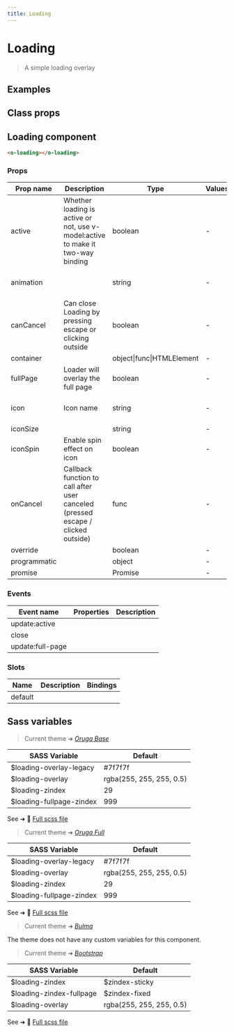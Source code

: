 ```yaml
---
title: Loading
---
```


# Loading

<div class="vp-doc">

> A simple loading overlay

<Carbon />
</div>

<div class="vp-example">

## Examples

<example-loading />

</div>
<div class="vp-example">

## Class props

<inspector-loading-viewer />

</div>

<div class="vp-doc">

## Loading component

```html
<o-loading></o-loading>
```

### Props

| Prop name    | Description                                                                      | Type                      | Values | Default                                                                                                                                               |
| ------------ | -------------------------------------------------------------------------------- | ------------------------- | ------ | ----------------------------------------------------------------------------------------------------------------------------------------------------- |
| active       | Whether loading is active or not, use v-model:active to make it two-way binding  | boolean                   | -      |                                                                                                                                                       |
| animation    |                                                                                  | string                    | -      | <div><small>From <b>config</b>:</small></div><code style='white-space: nowrap; padding: 0;'>loading: {<br>&nbsp;&nbsp;animation: "fade", <br>}</code> |
| canCancel    | Can close Loading by pressing escape or clicking outside                         | boolean                   | -      | false                                                                                                                                                 |
| container    |                                                                                  | object\|func\|HTMLElement | -      |                                                                                                                                                       |
| fullPage     | Loader will overlay the full page                                                | boolean                   | -      | true                                                                                                                                                  |
| icon         | Icon name                                                                        | string                    | -      | <div><small>From <b>config</b>:</small></div><code style='white-space: nowrap; padding: 0;'>loading: {<br>&nbsp;&nbsp;icon: "loading"<br>}</code>     |
| iconSize     |                                                                                  | string                    | -      | "medium"                                                                                                                                              |
| iconSpin     | Enable spin effect on icon                                                       | boolean                   | -      | true                                                                                                                                                  |
| onCancel     | Callback function to call after user canceled (pressed escape / clicked outside) | func                      | -      | Default function (see source code)                                                                                                                    |
| override     |                                                                                  | boolean                   | -      |                                                                                                                                                       |
| programmatic |                                                                                  | object                    | -      |                                                                                                                                                       |
| promise      |                                                                                  | Promise                   | -      |                                                                                                                                                       |

### Events

| Event name       | Properties | Description |
| ---------------- | ---------- | ----------- |
| update:active    |            |
| close            |            |
| update:full-page |            |

### Slots

| Name    | Description | Bindings |
| ------- | ----------- | -------- |
| default |             |          |

</div>

<div class="vp-doc">

## Sass variables

<div class="theme-orugabase">

> Current theme ➜ _[Oruga Base](https://github.com/oruga-ui/theme-oruga)_

| SASS Variable            | Default                  |
| ------------------------ | ------------------------ |
| $loading-overlay-legacy  | #7f7f7f                  |
| $loading-overlay         | rgba(255, 255, 255, 0.5) |
| $loading-zindex          | 29                       |
| $loading-fullpage-zindex | 999                      |

See ➜ 📄 [Full scss file](https://github.com/oruga-ui/theme-oruga/tree/main/src/assets/scss/components/_loading.scss)

</div><div class="theme-orugafull">

> Current theme ➜ _[Oruga Full](https://github.com/oruga-ui/theme-oruga)_

| SASS Variable            | Default                  |
| ------------------------ | ------------------------ |
| $loading-overlay-legacy  | #7f7f7f                  |
| $loading-overlay         | rgba(255, 255, 255, 0.5) |
| $loading-zindex          | 29                       |
| $loading-fullpage-zindex | 999                      |

See ➜ 📄 [Full scss file](https://github.com/oruga-ui/theme-oruga/tree/main/src/assets/scss/components/_loading.scss)

</div><div class="theme-bulma">

> Current theme ➜ _[Bulma](https://github.com/oruga-ui/theme-bulma)_

<p>The theme does not have any custom variables for this component.</p>
</div><div class="theme-bootstrap">

> Current theme ➜ _[Bootstrap](https://github.com/oruga-ui/theme-bootstrap)_

| SASS Variable            | Default                  |
| ------------------------ | ------------------------ |
| $loading-zindex          | $zindex-sticky           |
| $loading-zindex-fullpage | $zindex-fixed            |
| $loading-overlay         | rgba(255, 255, 255, 0.5) |

See ➜ 📄 [Full scss file](https://github.com/oruga-ui/theme-bootstrap/tree/main/src/assets/scss/components/_loading.scss)

</div>

</div>
